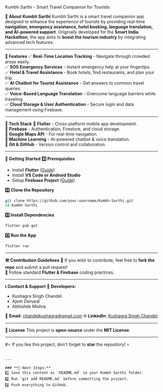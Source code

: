 
 Kumbh Sarthi - Smart Travel Companion for Tourists 

 **📌 About Kumbh Sarthi**
Kumbh Sarthi is a smart travel companion app designed to enhance the experience of tourists by providing real-time **navigation, emergency assistance, hotel booking, language translation, and AI-powered support**. Originally developed for the **Smart India Hackathon**, the app aims to **boost the tourism industry** by integrating advanced tech features.

---

 **📢 Features**
✅ **Real-Time Location Tracking** - Navigate through crowded areas easily.  
✅ **SOS Emergency Services** - Instant emergency help at your fingertips.  
✅ **Hotel & Travel Assistance** - Book hotels, find restaurants, and plan your trip.  
✅ **AI Chatbot for Tourist Assistance** - Get answers to common travel queries.  
✅ **Voice-Based Language Translation** - Overcome language barriers while traveling.  
✅ **Cloud Storage & User Authentication** - Secure login and data management using Firebase.  

---

 **📱 Tech Stack**
🔹 **Flutter** - Cross-platform mobile app development.  
🔹 **Firebase** - Authentication, Firestore, and cloud storage.  
🔹 **Google Maps API** - For real-time navigation.  
🔹 **Machine Learning** - AI-powered chatbot & voice translation.  
🔹 **Git & GitHub** - Version control and collaboration.  

---

 **🚀 Getting Started**
 **1️⃣ Prerequisites**
- Install **Flutter** ([Guide](https://flutter.dev/docs/get-started/install))
- Install **VS Code or Android Studio**
- Setup **Firebase Project** ([Guide](https://firebase.google.com/))

 **2️⃣ Clone the Repository**
```sh
git clone https://github.com/your-username/Kumbh-Sarthi.git
cd Kumbh-Sarthi
```

 **3️⃣ Install Dependencies**
```sh
flutter pub get
```

 **4️⃣ Run the App**
```sh
flutter run
```

---

 **🛠 Contribution Guidelines**
📌 If you wish to contribute, feel free to **fork the repo** and submit a pull request!  
📌 Follow standard **Flutter & Firebase** coding practices.  

---

 **📞 Contact & Support**
🔹 **Developers:**  
- Kushagra Singh Chandel  
- Ajeet Dwivedi  
- Abhishek Mishra  

📩 **Email:** chandelkushagra@gmail.com
🌐 **LinkedIn:** [Kushagra Singh Chandel](www.linkedin.com/in/kushagra-singh-chandel)  

---

 **📜 License**
This project is **open-source** under the **MIT License**.

---

#⭐ If you like this project, don't forget to **star** the repository! ⭐
```

---

### **🚀 Next Steps:**  
1️⃣ Save this content as `README.md` in your Kumbh Sarthi folder.  
2️⃣ Run `git add README.md` before committing the project.  
3️⃣ Push everything to GitHub.

